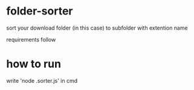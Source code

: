 # folder-sorter
sort your download folder (in this case) to subfolder with extention name

requirements follow


# how to run
write 'node .sorter.js' in cmd
